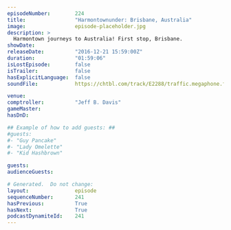 ```yaml
---
episodeNumber:        224
title:                "Harmontownunder: Brisbane, Australia"
image:                episode-placeholder.jpg
description: >
  Harmontown journeys to Australia! First stop, Brisbane.
showDate:             
releaseDate:          "2016-12-21 15:59:00Z"
duration:             "01:59:06"
isLostEpisode:        false
isTrailer:            false
hasExplicitLanguage:  false
soundFile:            https://chtbl.com/track/E2288/traffic.megaphone.fm/STA1350613279.mp3

venue:                
comptroller:          "Jeff B. Davis"
gameMaster:           
hasDnD:               

## Example of how to add guests: ##
#guests:
#- "Guy Pancake"
#- "Lady Omelette"
#- "Kid Hashbrown"

guests:
audienceGuests:

# Generated.  Do not change:
layout:               episode
sequenceNumber:       241
hasPrevious:          True
hasNext:              True
podcastDynamiteId:    241
---
```


<!-- The episode description will be rendered here -->
<!-- Add your content below here -->

